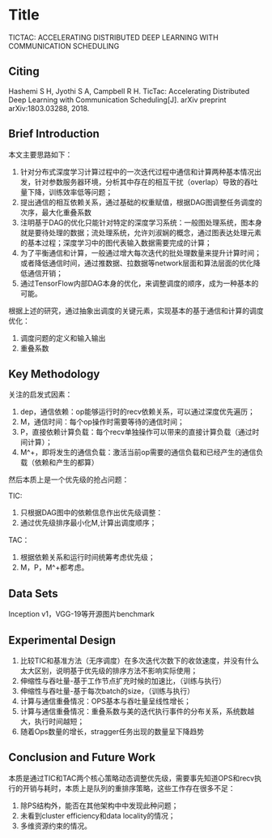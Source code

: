 # Title

TICTAC: ACCELERATING DISTRIBUTED DEEP LEARNING WITH COMMUNICATION SCHEDULING

## Citing

Hashemi S H, Jyothi S A, Campbell R H. TicTac: Accelerating Distributed Deep Learning with Communication Scheduling[J]. arXiv preprint arXiv:1803.03288, 2018.

## Brief Introduction

本文主要思路如下：
1. 针对分布式深度学习计算过程中的一次迭代过程中通信和计算两种基本情况出发，针对参数服务器环境，分析其中存在的相互干扰（overlap）导致的吞吐量下降，训练效率低等问题；
2. 提出通信的相互依赖关系，通过基础的权重赋值，根据DAG图调整任务调度的次序，最大化重叠系数
3. 注明基于DAG的优化只能针对特定的深度学习系统：一般图处理系统，图本身就是要待处理的数据；流处理系统，允许刘淑娴的概念，通过图表达处理元素的基本过程；深度学习中的图代表输入数据需要完成的计算；
4. 为了平衡通信和计算，一般通过增大每次迭代的批处理数量来提升计算时间；或者降低通信时间，通过推数据、拉数据等network层面和算法层面的优化降低通信开销；
5. 通过TensorFlow内部DAG本身的优化，来调整调度的顺序，成为一种基本的可能。

根据上述的研究，通过抽象出调度的关键元素，实现基本的基于通信和计算的调度优化：
1. 调度问题的定义和输入输出
2. 重叠系数


## Key Methodology

关注的启发式因素：
1. dep，通信依赖：op能够运行时的recv依赖关系，可以通过深度优先遍历；
2. M，通信时间：每个op操作时需要等待的通信时间；
3. P，直接依赖计算负载：每个recv单独操作可以带来的直接计算负载（通过时间计算）；
4. M^+，即将发生的通信负载：激活当前op需要的通信负载和已经产生的通信负载（依赖和产生的都算）

然后本质上是一个优先级的抢占问题：

TIC:
1. 只根据DAG图中的依赖信息作出优先级调整：
2. 通过优先级排序最小化M,计算出调度顺序；

TAC：
1. 根据依赖关系和运行时间统筹考虑优先级；
2. M，P，M^+都考虑。

## Data Sets

Inception v1，VGG-19等开源图片benchmark

## Experimental Design

1. 比较TIC和基准方法（无序调度）在多次迭代次数下的收敛速度，并没有什么太大区别，说明基于优先级的排序方法不影响实际使用；
2. 伸缩性与吞吐量-基于工作节点扩充时候的加速比，（训练与执行）
3. 伸缩性与吞吐量-基于每次batch的size，（训练与执行）
4. 计算与通信重叠情况：OPS基本与吞吐量呈线性增长；
5. 计算与通信重叠情况：重叠系数与美的迭代执行事件的分布关系，系统数越大，执行时间越短；
6. 随着Ops数量的增长，stragger任务出现的数量呈下降趋势

## Conclusion and Future Work

本质是通过TIC和TAC两个核心策略动态调整优先级，需要事先知道OPS和recv执行的开销与耗时，本质上是队列的重排序策略，这些工作存在很多不足：

1. 除PS结构外，能否在其他架构中中发现此种问题；
2. 未看到cluster efficiency和data locality的情况；
3. 多维资源约束的情况。
